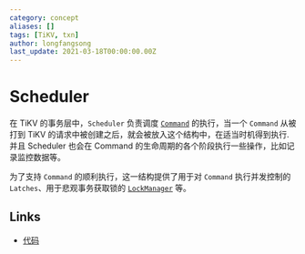 ```yaml
---
category: concept
aliases: []
tags: [TiKV, txn]
author: longfangsong
last_update: 2021-03-18T00:00:00.00Z
---
```

# Scheduler

在 TiKV 的事务层中，`Scheduler` 负责调度 [`Command`](/tipedia/zh/what/Command.html) 的执行，当一个 `Command` 从被打到 TiKV 的请求中被创建之后，就会被放入这个结构中，在适当时机得到执行.
并且 Scheduler 也会在 Command 的生命周期的各个阶段执行一些操作，比如记录监控数据等。

为了支持 `Command` 的顺利执行，这一结构提供了用于对 `Command` 执行并发控制的 `Latches`、用于悲观事务获取锁的 [`LockManager`](/tipedia/zh/what/LockManager.html) 等。

## Links

- [代码](https://github.com/tikv/tikv/blob/abc9a81117df0ad3e99ab16a519b717bc676f595/src/storage/txn/scheduler.rs#L242)
